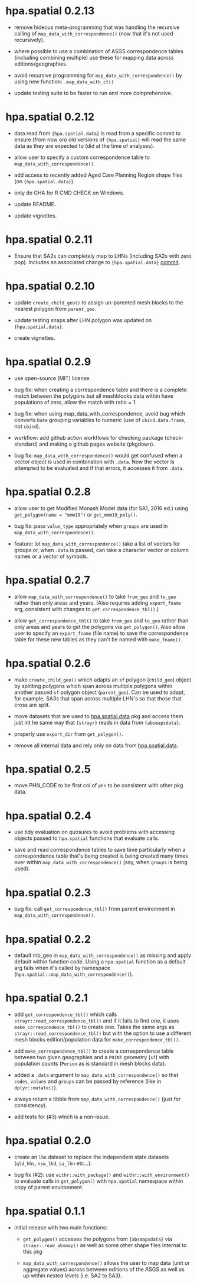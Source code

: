 # hpa.spatial 0.2.13

* remove hideous meta-programming that was handling the recursive calling of 
  `map_data_with_correspondence()` (now that it's not used recursively).

* where possible to use a combination of ASGS correspondence tables (including
  combining multiple) use these for mapping data across editions/geographies.

* avoid recursive programming for `map_data_with_correspondence()` by using new
  function: `.map_data_with_ct()`

* update testing suite to be faster to run and more comprehensive.

# hpa.spatial 0.2.12

* data read from `{hpa.spatial.data}` is read from a specific commit to ensure
  (from now on) old versions of `{hpa.spatial}` will read the same data as they
  are expected to (did at the time of analyses).

* allow user to specify a custom correspondence table to 
  `map_data_with_correspondence()`.

* add access to recently added Aged Care Planning Region shape files 
  (on `{hpa.spatial.data}`).

* only do GHA for R CMD CHECK on Windows.

* update README.

* update vignettes.

# hpa.spatial 0.2.11

* Ensure that SA2s can completely map to LHNs (including SA2s with zero pop).
  Includes an associated change to `{hpa.spatial.data}` [commit](https://github.com/healthpolicyanalysis/hpa.spatial.data/commit/b1e28f35a90af27de5078dfecfd3b43d01bc3789).

# hpa.spatial 0.2.10

* update `create_child_geo()` to assign un-parented mesh blocks to the nearest
  polygon from `parent_geo`.

* update testing snaps after LHN polygon was updated on `{hpa.spatial.data}`.

* create vignettes.

# hpa.spatial 0.2.9

* use open-source (MIT) license.

* bug fix: when creating a correspondence table and there is a complete match 
  between the polygons but all meshblocks data within have populations of zero,
  allow the match with ratio = 1.

* bug fix: when using map_data_with_correspondence, avoid bug which converts 
  `Date` grouping variables to numeric (use of `cbind.data.frame`, not `cbind`).
  
* workflow: add github action workflows for checking package (check-standard) and
  making a github pages website (pkgdown).

* bug fix: `map_data_with_correspondence()` would get confused when a vector
  object is used in combination with `.data`. Now the vector is attempted to be 
  evaluated and if that errors, it accesses it from `.data`.

# hpa.spatial 0.2.8

* allow user to get Modified Monash Model data (for SA1, 2016 ed.) using 
  `get_polygon(name = "mmm19")` or `get_mmm19_poly()`.

* bug fix: pass `value_type` appropriately when `groups` are used in 
  `map_data_with_correspondence()`.
  
* feature: let `map_data_with_correspondence()` take a list of vectors for 
  groups or, when `.data` is passed, can take a character vector or column names
  or a vector of symbols.

# hpa.spatial 0.2.7

* allow `map_data_with_correspondence()` to take `from_geo` and `to_geo` rather
  than only areas and years. (Also requires adding `export_fname` arg, 
  consistent with changes to `get_correspondence_tbl()`.)

* allow `get_correspondence_tbl()` to take `from_geo` and `to_geo` rather than
  only areas and years to get the polygons via `get_polygon()`. Also allow user
  to specify an `export_fname` (file name) to save the correspondence table for 
  these new tables as they can't be named with `make_fname()`.

# hpa.spatial 0.2.6

* make `create_child_geo()` which adapts an `sf` polygon (`child_geo`) object by
  splitting polygons which span across multiple polygons within another passed
  `sf` polygon object (`parent_geo`). Can be used to adapt, for example, SA3s
  that span across multiple LHN's so that those that cross are split.

* move datasets that are used to 
  [hpa.spatial.data](https://github.com/healthpolicyanalysis/hpa.spatial.data) 
  pkg and access them just int he same way that `{strayr}` reads in data from 
  `{absmapsdata}`.

* properly use `export_dir` from `get_polygon()`.

* remove all internal data and rely only on data from
  [hpa.spatial.data](https://github.com/healthpolicyanalysis/hpa.spatial.data).

# hpa.spatial 0.2.5

* move PHN_CODE to be first col of `phn` to be consistent with other pkg data.

# hpa.spatial 0.2.4

* use tidy evaluation on quosures to avoid problems with accessing objects 
  passed to `hpa.spatial` functions that evaluate calls.

* save and read correspondence tables to save time particularly when a 
  correspondence table that's being created is being created many times over
  within `map_data_with_correspondence()` (say, when `groups` is being used).

# hpa.spatial 0.2.3

* bug fix: call `get_correspondence_tbl()` from parent environment in 
  `map_data_with_correspondence()`.

# hpa.spatial 0.2.2

* default mb_geo in `map_data_with_correspondence()` as missing and apply 
  default within function code. Using a `hpa.spatial` function as a default arg 
  fails when it's called by namespace 
  (`hpa.spatial::map_data_with_correspondence()`).

# hpa.spatial 0.2.1

* add `get_correspondence_tbl()` which calls `strayr::read_correspondence_tbl()`
  and if it fails to find one, it uses `make_correspondence_tbl()` to create 
  one. Takes the same args as `strayr::read_correspondence_tbl()` but with the 
  option to use a different mesh blocks edition/population data for 
  `make_correspondence_tbl()`.

* add `make_correspondence_tbl()` to create a correspondence table between two
  given geographies and a `POINT` geometry (`sf`) with population counts 
  (`Person` as is standard in mesh blocks data).

* added a `.data` argument to `map_data_with_correspondence()` so that `codes`,
  `values` and `groups` can be passed by reference (like in `dplyr::mutate()`).
  
* always return a tibble from `map_data_with_correspondence()` (just for 
  consistency).

* add tests for (#3) which is a non-issue.

# hpa.spatial 0.2.0

* create an `lhn` dataset to replace the independent state datasets (`qld_hhs`,
  `nsw_lhd`, `sa_lhn` etc...).

* bug fix (#2): use `withr::with_package()` and `withr::with_environment()` to 
  evaluate calls in `get_polygon()` with `hpa.spatial` namespace within copy of 
  parent environment.

# hpa.spatial 0.1.1

* initial release with two main functions:

  * `get_polygon()` accesses the polygons from `{absmapsdata}` via 
  `strayr::read_absmap()` as well as some other shape files internal to this pkg
  
  * `map_data_with_correspondence()` allows the user to map data (unit or 
  aggregate values) across between editions of the ASGS as well as up within
  nested levels (i.e. SA2 to SA3).
  
